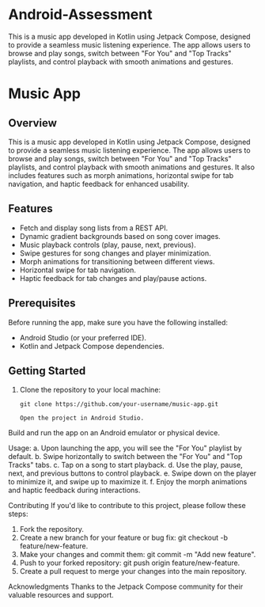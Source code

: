 # Android-Assessment
This is a music app developed in Kotlin using Jetpack Compose, designed to provide a seamless music listening experience. The app allows users to browse and play songs, switch between "For You" and "Top Tracks" playlists, and control playback with smooth animations and gestures.

# Music App

## Overview

This is a music app developed in Kotlin using Jetpack Compose, designed to provide a seamless music listening experience. The app allows users to browse and play songs, switch between "For You" and "Top Tracks" playlists, and control playback with smooth animations and gestures. It also includes features such as morph animations, horizontal swipe for tab navigation, and haptic feedback for enhanced usability.

## Features

- Fetch and display song lists from a REST API.
- Dynamic gradient backgrounds based on song cover images.
- Music playback controls (play, pause, next, previous).
- Swipe gestures for song changes and player minimization.
- Morph animations for transitioning between different views.
- Horizontal swipe for tab navigation.
- Haptic feedback for tab changes and play/pause actions.

## Prerequisites

Before running the app, make sure you have the following installed:

- Android Studio (or your preferred IDE).
- Kotlin and Jetpack Compose dependencies.

## Getting Started

1. Clone the repository to your local machine:

   ```shell
   git clone https://github.com/your-username/music-app.git

   Open the project in Android Studio.

Build and run the app on an Android emulator or physical device.

Usage:
a. Upon launching the app, you will see the "For You" playlist by default.
b. Swipe horizontally to switch between the "For You" and "Top Tracks" tabs.
c. Tap on a song to start playback.
d. Use the play, pause, next, and previous buttons to control playback.
e. Swipe down on the player to minimize it, and swipe up to maximize it.
f. Enjoy the morph animations and haptic feedback during interactions.

Contributing
If you'd like to contribute to this project, please follow these steps:

1. Fork the repository.
2. Create a new branch for your feature or bug fix: git checkout -b feature/new-feature.
3. Make your changes and commit them: git commit -m "Add new feature".
4. Push to your forked repository: git push origin feature/new-feature.
5. Create a pull request to merge your changes into the main repository.

Acknowledgments
Thanks to the Jetpack Compose community for their valuable resources and support.
